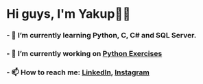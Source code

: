 # Hi guys, I'm Yakup👋👋

### - 🌱 I’m currently learning Python, C, C# and SQL Server.
### - 🔭 I’m currently working on [Python Exercises](https://github.com/Yakupacs/Python-Cursus-BTK.git)
### - 📫 How to reach me: [Linkedln](https://www.linkedin.com/in/yakup-açış-aa77751ab/), [Instagram](https://www.instagram.com/yakupacs/)
<!--
**Yakupacs/Yakupacs** is a ✨ _special_ ✨ repository because its `README.md` (this file) appears on your GitHub profile.

Here are some ideas to get you started:

- 🔭 I’m currently working on  
- 🌱 I’m currently learning ...
- 👯 I’m looking to collaborate on ...
- 🤔 I’m looking for help with ...
- 💬 Ask me about ...
- 📫 How to reach me: ...
- 😄 Pronouns: ...
- ⚡ Fun fact: ...
-->
